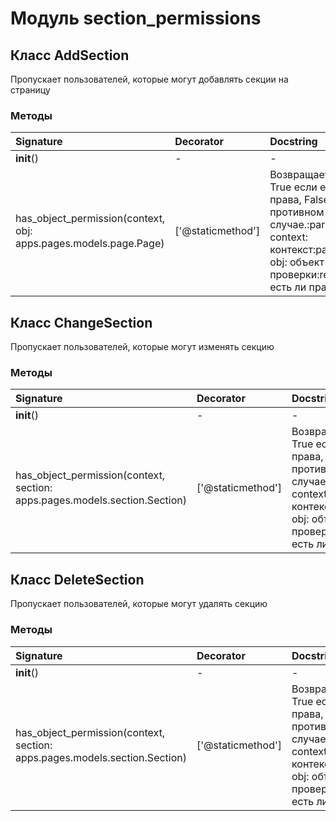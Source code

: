 # Модуль section_permissions



## Класс AddSection

Пропускает пользователей, которые могут добавлять секции на страницу

### Методы

| Signature                                                        | Decorator         | Docstring                                                                                                                               |
| :--------------------------------------------------------------- | :---------------- | :-------------------------------------------------------------------------------------------------------------------------------------- |
| __init__()                                                       | -                 | -                                                                                                                                       |
| has_object_permission(context, obj: apps.pages.models.page.Page) | ['@staticmethod'] | Возвращает True если есть права, False в противном случае.:param context: контекст:param obj: объект для проверки:return: есть ли права |

## Класс ChangeSection

Пропускает пользователей, которые могут изменять секцию

### Методы

| Signature                                                                  | Decorator         | Docstring                                                                                                                               |
| :------------------------------------------------------------------------- | :---------------- | :-------------------------------------------------------------------------------------------------------------------------------------- |
| __init__()                                                                 | -                 | -                                                                                                                                       |
| has_object_permission(context, section: apps.pages.models.section.Section) | ['@staticmethod'] | Возвращает True если есть права, False в противном случае.:param context: контекст:param obj: объект для проверки:return: есть ли права |

## Класс DeleteSection

Пропускает пользователей, которые могут удалять секцию

### Методы

| Signature                                                                  | Decorator         | Docstring                                                                                                                               |
| :------------------------------------------------------------------------- | :---------------- | :-------------------------------------------------------------------------------------------------------------------------------------- |
| __init__()                                                                 | -                 | -                                                                                                                                       |
| has_object_permission(context, section: apps.pages.models.section.Section) | ['@staticmethod'] | Возвращает True если есть права, False в противном случае.:param context: контекст:param obj: объект для проверки:return: есть ли права |